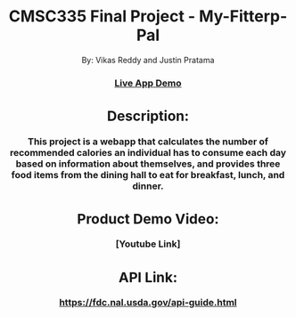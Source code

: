 <h1 align="center">CMSC335 Final Project - My-Fitterp-Pal</h1>
<p align="center">By: Vikas Reddy and Justin Pratama</p>
<div align="center"><h3><a href="https://cmsc335-final-project-121k.onrender.com/">Live App Demo</a> <h3><div>

## Description:
This project is a webapp that calculates the number of recommended calories an individual has to consume each day based on information about themselves, and provides three food items from the dining hall to eat for breakfast, lunch, and dinner.

## Product Demo Video:
[Youtube Link]

## API Link:
https://fdc.nal.usda.gov/api-guide.html
